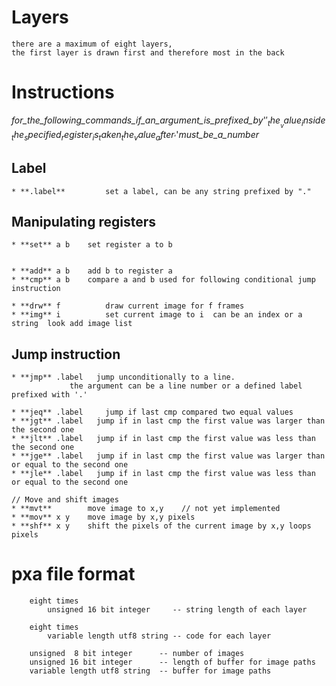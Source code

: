 

Layers
=======
	there are a maximum of eight layers, 
	the first layer is drawn first and therefore most in the back


Instructions
=============
   _for_the_following_commands_if_an_argument_is_prefixed_by_'$'_the_ 
   _value_inside_the_specified_register_is_taken_the_value_after_'$'_must_be_a_number_
	

   Label
-

	* **.label** 		 set a label, can be any string prefixed by "."
	
   Manipulating registers
-
	* **set** a b 	 set register a to b

	  
	* **add** a b 	 add b to register a
	* **cmp** a b 	 compare a and b used for following conditional jump instruction
	
	* **drw** f 		 draw current image for f frames 		 
	* **img** i 		 set current image to i  can be an index or a string  look add image list
	
	
   Jump instruction
-
	
	* **jmp** .label   jump unconditionally to a line. 
				 the argument can be a line number or a defined label prefixed with '.'
	
	* **jeq** .label	 jump if last cmp compared two equal values
	* **jgt** .label   jump if in last cmp the first value was larger than the second one
	* **jlt** .label   jump if in last cmp the first value was less than the second one
	* **jge** .label   jump if in last cmp the first value was larger than or equal to the second one
	* **jle** .label   jump if in last cmp the first value was less than or equal to the second one

	// Move and shift images	
	* **mvt** 		 move image to x,y    // not yet implemented
	* **mov** x y 	 move image by x,y pixels
	* **shf** x y 	 shift the pixels of the current image by x,y loops pixels 



pxa file format
================

		eight times 
			unsigned 16 bit integer     -- string length of each layer

		eight times
			variable length utf8 string -- code for each layer

		unsigned  8 bit integer      -- number of images
		unsigned 16 bit integer      -- length of buffer for image paths
		variable length utf8 string  -- buffer for image paths
